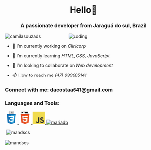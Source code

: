<h1 align="center">Hello👋</h1>
<h3 align="center">A passionate developer from Jaraguá do sul, Brazil</h3>
<img align="right" alt="coding" width="300" src="https://media.giphy.com/media/NytMLKyiaIh6VH9SPm/giphy.gif">

<p align="left"> <img src="https://komarev.com/ghpvc/?username=camilasouzads&label=Profile%20views&color=0e75b6&style=flat" alt="camilasouzads" /> </p>

- 🔭 I’m currently working on *Clinicorp* 

- 🌱 I’m currently learning *HTML, CSS, JavaScript*

- 👯 I’m looking to collaborate on *Web development*

- 📫 How to reach me *(47) 999685141*

<h3 align="left">Connect with me: dacostaa641@gmail.com </h3>
<p align="left">
</p>

<h3 align="left">Languages and Tools:</h3>
<p align="left"> <a href="https://www.w3schools.com/css/" target="_blank" rel="noreferrer"> <img src="https://raw.githubusercontent.com/devicons/devicon/master/icons/css3/css3-original-wordmark.svg" alt="css3" width="40" height="40"/> </a> <a href="https://www.w3.org/html/" target="_blank" rel="noreferrer"> <img src="https://raw.githubusercontent.com/devicons/devicon/master/icons/html5/html5-original-wordmark.svg" alt="html5" width="40" height="40"/> </a> <a href="https://developer.mozilla.org/en-US/docs/Web/JavaScript" target="_blank" rel="noreferrer"> <img src="https://raw.githubusercontent.com/devicons/devicon/master/icons/javascript/javascript-original.svg" alt="javascript" width="40" height="40"/> </a> <a href="https://mariadb.org/" target="_blank" rel="noreferrer"> <img src="https://www.vectorlogo.zone/logos/mariadb/mariadb-icon.svg" alt="mariadb" width="40" height="40"/> </a> </p>

<p>&nbsp;<img align="center" src="https://github-readme-stats.vercel.app/api?username=camilasouzads&show_icons=true&locale=en" alt="mandscs" /></p>

<p><img align="center" src="[https://github-readme-streak-stats.herokuapp.com/?user=camilasouzads&](https://github-readme-streak-stats.herokuapp.com/demo/?user=mandscs&theme=buefy-dark&hide_border=false&border_radius=4.5&locale=en&date_format=&mode=weekly&properties=background)" alt="mandscs" /></p>

